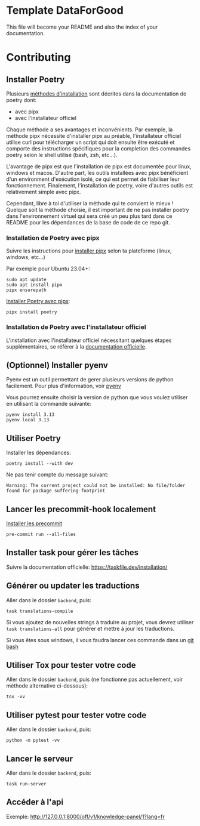 # Template DataForGood

This file will become your README and also the index of your
documentation.

# Contributing

## Installer Poetry

Plusieurs [méthodes d'installation](https://python-poetry.org/docs/#installation) sont décrites dans la documentation de poetry dont:

- avec pipx
- avec l'installateur officiel

Chaque méthode a ses avantages et inconvénients. Par exemple, la méthode pipx nécessite d'installer pipx au préable, l'installateur officiel utilise curl pour télécharger un script qui doit ensuite être exécuté et comporte des instructions spécifiques pour la completion des commandes poetry selon le shell utilisé (bash, zsh, etc...).

L'avantage de pipx est que l'installation de pipx est documentée pour linux, windows et macos. D'autre part, les outils installées avec pipx bénéficient d'un environment d'exécution isolé, ce qui est permet de fiabiliser leur fonctionnement. Finalement, l'installation de poetry, voire d'autres outils est relativement simple avec pipx.

Cependant, libre à toi d'utiliser la méthode qui te convient le mieux ! Quelque soit la méthode choisie, il est important de ne pas installer poetry dans l'environnement virtuel qui sera créé un peu plus tard dans ce README pour les dépendances de la base de code de ce repo git.

### Installation de Poetry avec pipx

Suivre les instructions pour [installer pipx](https://pipx.pypa.io/stable/#install-pipx) selon ta plateforme (linux, windows, etc...)

Par exemple pour Ubuntu 23.04+:

    sudo apt update
    sudo apt install pipx
    pipx ensurepath

[Installer Poetry avec pipx](https://python-poetry.org/docs/#installing-with-pipx):

    pipx install poetry

### Installation de Poetry avec l'installateur officiel

L'installation avec l'installateur officiel nécessitant quelques étapes supplémentaires,
se référer à la [documentation officielle](https://python-poetry.org/docs/#installing-with-the-official-installer).

## (Optionnel) Installer pyenv

Pyenv est un outil permettant de gerer plusieurs versions de python facilement. 
Pour plus d'information, voir [pyenv](https://pyenv.run/)

Vous pourrez ensuite choisir la version de python que vous voulez utiliser en utilisant la commande suivante:

    pyenv install 3.13
    pyenv local 3.13

## Utiliser Poetry

Installer les dépendances:

    poetry install --with dev

Ne pas tenir compte du message suivant:

`Warning: The current project could not be installed: No file/folder found for package suffering-footprint`

## Lancer les precommit-hook localement

[Installer les precommit](https://pre-commit.com/)

    pre-commit run --all-files

## Installer task pour gérer les tâches

Suivre la documentation officielle: https://taskfile.dev/installation/

## Générer ou updater les traductions

Aller dans le dossier `backend`, puis:
    
    task translations-compile

Si vous ajoutez de nouvelles strings à traduire au projet, vous devrez utiliser `task translations-all` pour générer et mettre à jour les traductions.

Si vous êtes sous windows, il vous faudra lancer ces commande dans un [git bash](https://gitforwindows.org/)

## Utiliser Tox pour tester votre code

Aller dans le dossier `backend`, puis (ne fonctionne pas actuellement, voir méthode alternative ci-dessous):

    tox -vv

## Utiliser pytest pour tester votre code

Aller dans le dossier `backend`, puis:

    python -m pytest -vv

## Lancer le serveur

Aller dans le dossier `backend`, puis:

    task run-server

## Accéder à l'api

Exemple: http://127.0.0.1:8000/off/v1/knowledge-panel/1?lang=fr